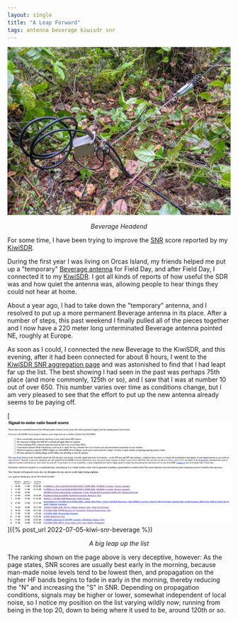 ```yaml
---
layout: single
title: "A Leap Forward"
tags: antenna beverage kiwisdr snr
---
```


[![KiwiSDR SNR List](/assets/img/2022-07-05-beverage-headend.jpg)](/assets/img/2022-07-05-beverage-headend.jpg)
*<center>Beverage Headend</center>*

For some time, I have been trying to improve the
[SNR](https://en.wikipedia.org/wiki/Signal-to-noise_ratio) score
reported by my [KiwiSDR](https://kiwisdr.gadallah.net:8073).

During the first year I was living on Orcas Island, my friends helped
me put up a "temporary" [Beverage
antenna](https://en.wikipedia.org/wiki/Beverage_antenna) for Field
Day, and after Field Day, I connected it to my
[KiwiSDR](http://kiwisdr.com/). I got all kinds of reports of how
useful the SDR was and how quiet the antenna was, allowing people to
hear things they could not hear at home.

About a year ago, I had to take down the "temporary" antenna, and I
resolved to put up a more permanent Beverage antenna in its
place. After a number of steps, this past weekend I finally pulled all
of the pieces together and I now have a 220 meter long unterminated
Beverage antenna pointed NE, roughly at Europe.

As soon as I could, I connected the new Beverage to the KiwiSDR, and
this evening, after it had been connected for about 8 hours, I went to
the [KiwiSDR SNR aggregation page](http://rx.linkfanel.net/snr.html)
and was astonished to find that I had leapt far up the list. The best
showing I had seen in the past was perhaps 75th place (and more
commonly, 125th or so), and I saw that I was at number 10 out of
over 650. This number varies over time as conditions change, but I am
very pleased to see that the effort to put up the new antenna already
seems to be paying off.

[![KiwiSDR SNR List](/assets/img/2022-07-05-KiwiSDR_SNR_List.png)]({% post_url 2022-07-05-kiwi-snr-beverage %})
*<center>A big leap up the list</center>*

The ranking shown on the page above is very deceptive, however: As the page
states, SNR scores are usually best early in the morning, because man-made
noise levels tend to be lowest then, and propagation on the higher HF
bands begins to fade in early in the morning, thereby reducing the "N"
and increasing the "S" in SNR. Depending on propagation conditions,
signals may be higher or lower, somewhat independent of local noise,
so I notice my position on the list varying wildly now; running from being
in the top 20, down to being where it used to be, around 120th or so.
